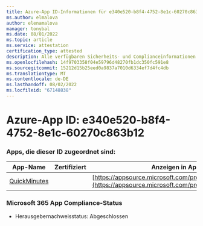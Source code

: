 ```yaml
---
title: Azure-App ID-Informationen für e340e520-b8f4-4752-8e1c-60270c863b12
ms.author: elmalova
author: elenamalova
manager: tonybal
ms.date: 08/01/2022
ms.topic: article
ms.service: attestation
certification_type: attested
description: Alle verfügbaren Sicherheits- und Complianceinformationen für e340e520-b8f4-4752-8e1c-60270c863b12.
ms.openlocfilehash: 14f9703358f04e59796d48270fb1dc350fc591e8
ms.sourcegitcommit: 15212d15b25eed0a9837a7010d6334ef7d4fc4db
ms.translationtype: MT
ms.contentlocale: de-DE
ms.lasthandoff: 08/02/2022
ms.locfileid: "67148838"
---
```

# <a name="azure-app-id-e340e520-b8f4-4752-8e1c-60270c863b12"></a>Azure-App ID: e340e520-b8f4-4752-8e1c-60270c863b12


### <a name="apps-associated-with-this-id"></a>Apps, die dieser ID zugeordnet sind:
| **App-Name** | **Zertifiziert** | **Anzeigen in AppSource** |
|--------------|---------------|-----------------------|
| [QuickMinutes](../forward/WA200004414.md) |  | [https://appsource.microsoft.com/product/office/WA200004414](https://appsource.microsoft.com/product/office/WA200004414) |

### <a name="microsoft-365-app-compliance-status"></a>Microsoft 365 App Compliance-Status
- Herausgebernachweisstatus: Abgeschlossen
